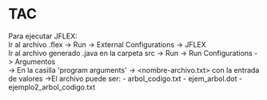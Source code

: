 # TAC
Para ejecutar JFLEX:  
Ir al archivo .flex -> Run -> External Configurations -> JFLEX  
Ir al archivo generado .java en la carpeta src -> Run -> Run Configurations -> Argumentos  
	-> En la casilla 'program arguments' -> <nombre-archivo.txt> con la entrada de valores
  ->El archivo puede ser:
      - arbol_codigo.txt
      - ejem_arbol.dot
      - ejemplo2_arbol_codigo.txt
